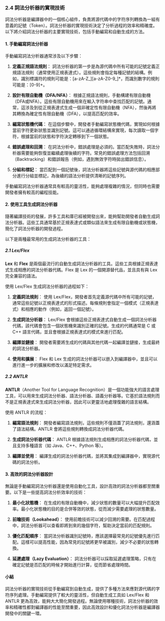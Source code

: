 ### 2.4 詞法分析器的實現技術

詞法分析器是編譯器中的一個核心組件，負責將源代碼中的字符序列轉換為一組有意義的記號（Token）。詞法分析器的實現技術決定了分析過程的效率和精確度。以下將介紹詞法分析器的主要實現技術，包括手動編寫和自動生成的方法。

#### 1. 手動編寫詞法分析器

手動編寫詞法分析器通常涉及以下步驟：

1. **定義正規語法規則**：
   詞法分析器的第一步是為源代碼中所有可能的記號定義正規語法規則（通常使用正規表達式）。這些規則會指定每種記號的結構。例如，識別標識符的規則可能是：[a-zA-Z_][a-zA-Z0-9_]*，而識別數字的規則可能是：[0-9]+。

2. **設計有限自動機（DFA/NFA）**：
   根據正規語法規則，手動構建有限自動機（DFA或NFA）。這些有限自動機用來在輸入字符串中查找匹配的記號。通常，這涉及到從正規表達式生成一個非確定性有限自動機（NFA），然後再將其轉換為確定性有限自動機（DFA），以提高匹配的效率。

3. **編寫狀態機代碼**：
   在這個步驟中，開發者手動編寫狀態機代碼，實現如何根據當前字符更新狀態並識別記號。這可以通過循環結構來實現，每次讀取一個字符，根據當前的狀態和字符決定轉移到下一個狀態。

4. **錯誤處理和回溯**：
   在詞法分析中，錯誤處理是必須的。當匹配失敗時，詞法分析器需要能夠恢復並繼續處理後續的字符。常見的錯誤處理方法包括回溯（Backtracking）和錯誤報告（例如，遇到無效字符時拋出錯誤信息）。

5. **分組和標記**：
   當匹配到一個記號後，詞法分析器將這些記號與源代碼的相應部分進行分組並標記，為後續的語法分析提供清晰的記號序列。

手動編寫詞法分析器通常具有較高的靈活性，能夠處理複雜的情況，但同時也需要開發者擁有較高的編程技能。

#### 2. 使用工具生成詞法分析器

隨著編譯技術的發展，許多工具和庫已經被開發出來，能夠幫助開發者自動生成詞法分析器。這些工具通常基於正規表達式或類似語法來生成有限自動機或狀態機，簡化了詞法分析器的開發過程。

以下是兩種最常用的生成詞法分析器的工具：

##### 2.1 Lex/Flex

**Lex** 和 **Flex** 是兩個最流行的自動生成詞法分析器的工具。這些工具根據正規表達式生成相應的詞法分析器代碼。Flex 是 Lex 的一個開源替代品，並且具有與 Lex 完全兼容的語法。

使用 Lex/Flex 生成詞法分析器的過程如下：

1. **定義詞法規則**：
   使用 Lex/Flex，開發者首先定義源代碼中所有可能的記號，通常這些記號以正規表達式的形式描述。每條規則會指定一個模式（正規表達式）和相應的動作（例如，返回一個記號）。

2. **生成詞法分析器**：
   Lex/Flex 會根據這些正規表達式自動生成一個詞法分析器代碼，該代碼會包含一個狀態機來識別正確的記號。生成的代碼通常是 C 或 C++ 語言代碼，並且會根據正規表達式的模式來進行匹配。

3. **編譯並鏈接**：
   開發者需要將生成的代碼與其他代碼一起編譯並鏈接，生成最終的詞法分析器。

4. **使用和擴展**：
   Flex 和 Lex 生成的詞法分析器可以嵌入到編譯器中，並且可以進行進一步的擴展和修改以滿足特定需求。

##### 2.2 ANTLR

**ANTLR**（Another Tool for Language Recognition）是一個功能強大的語言處理工具，可以用來生成詞法分析器、語法分析器、語義分析器等。它基於語法規則而不是正規表達式來生成詞法分析器，因此可以更靈活地處理復雜的語言結構。

使用 ANTLR 的流程：

1. **編寫語法規則**：
   開發者編寫語法規則，這些規則不僅涵蓋了詞法規則，還涵蓋了語法結構。ANTLR 會將這些規則轉換成詞法分析器代碼。

2. **生成詞法分析器代碼**：
   ANTLR 根據語法規則生成相應的詞法分析器代碼，並且支持多種語言（如 Java、C++、Python 等）。

3. **編譯並使用**：
   編譯生成的詞法分析器代碼，並將其集成到編譯器中，實現源代碼的詞法分析。

#### 3. 高效的詞法分析器設計

無論是手動編寫詞法分析器還是使用自動化工具，設計高效的詞法分析器都至關重要。以下是一些提高詞法分析效率的技術：

1. **最小化狀態機**：
   在生成的有限自動機中，減少狀態的數量可以大幅提升匹配效率。最小化狀態機的目的是合併等效的狀態，從而減少需要處理的狀態數量。

2. **前瞻技術（Lookahead）**：
   使用前瞻技術可以減少回溯的需要。在匹配過程中，詞法分析器可以查看即將到來的幾個字符，幫助決定當前的匹配規則。

3. **優化匹配順序**：
   當詞法分析器識別記號時，應該選擇最常見的記號優先進行匹配。這樣可以提高性能，因為常見的記號將更早被識別，減少不必要的狀態轉換。

4. **延遲處理（Lazy Evaluation）**：
   詞法分析器可以採取延遲處理策略，只有在確定記號是否匹配的時候才開始進行計算，從而節省處理時間。

#### 小結

詞法分析器的實現技術從手動編寫到自動生成，提供了多種方法來應對源代碼的字符序列處理。手動編寫提供了較大的靈活性，但自動生成工具如 Lex/Flex 和 ANTLR 更為高效，能夠大大簡化開發過程。無論使用哪種技術，詞法分析器的效率和精確性都對編譯器的性能至關重要，因此高效設計和優化詞法分析器是編譯器開發中的關鍵一環。
